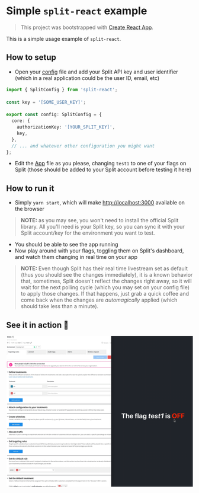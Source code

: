# Simple `split-react` example

> This project was bootstrapped with [Create React App](https://github.com/facebook/create-react-app).

This is a simple usage example of `split-react`.

## How to setup

- Open your [config](https://github.com/emarques3/test-split-react/blob/master/src/split/config.ts) file and add your Split API key and user identifier (which in a real application could be the user ID, email, etc)
```typescript
import { SplitConfig } from 'split-react';

const key = '[SOME_USER_KEY]';

export const config: SplitConfig = {
  core: {
    authorizationKey: '[YOUR_SPLIT_KEY]',
    key,
  },
  // ... and whatever other configuration you might want
};

```
- Edit the [App](https://github.com/emarques3/test-split-react/blob/master/src/App.tsx) file as you please, changing `test1` to one of your flags on Split (those should be added to your Split account before testing it here)

## How to run it

- Simply `yarn start`, which will make [http://localhost:3000](http://localhost:3000) available on the browser

> **NOTE:** as you may see, you won't need to install the official Split library. All you'll need is your Split key, so you can sync it with your Split account/key for the environment you want to test.
- You should be able to see the app running
- Now play around with your flags, toggling them on Split's dashboard, and watch them changing in real time on your app
> **NOTE:** Even though Split has their real time livestream set as default (thus you should see the changes immediately), it is a known behavior that, sometimes, Split doesn't reflect the changes right away, so it will wait for the next polling cycle (which you may set on your config file) to apply those changes. If that happens, just grab a quick coffee and come back when the changes are _automagically_ applied (which should take less than a minute).

## See it in action 🎥
![](src/flag.gif)